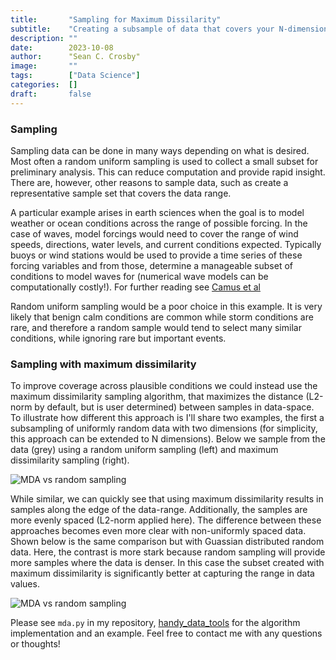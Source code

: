 ```yaml
---
title:       "Sampling for Maximum Dissilarity"
subtitle:    "Creating a subsample of data that covers your N-dimensional space"
description: ""
date:        2023-10-08
author:      "Sean C. Crosby"
image:       ""
tags:        ["Data Science"]
categories:  []
draft:       false
---
```


<script type="text/javascript"
  src="https://cdn.mathjax.org/mathjax/latest/MathJax.js?config=TeX-AMS-MML_HTMLorMML">
</script>

### Sampling

Sampling data can be done in many ways depending on what is desired. Most often a random uniform sampling is used to collect a small subset for preliminary analysis. This can reduce computation and provide rapid insight. There are, however, other reasons to sample data, such as create a representative sample set that covers the data range.

A particular example arises in earth sciences when the goal is to model weather or ocean conditions across the range of possible forcing. In the case of waves, model forcings would need to cover the range of wind speeds, directions, water levels, and current conditions expected. Typically buoys or wind stations would be used to provide a time series of these forcing variables and from those, determine a manageable subset of conditions to model waves for (numerical wave models can be computationally costly!). For further reading see [Camus et al](https://www.sciencedirect.com/science/article/abs/pii/S0378383911000354)

Random uniform sampling would be a poor choice in this example. It is very likely that benign calm conditions are common while storm conditions are rare, and therefore a random sample would tend to select many similar conditions, while ignoring rare but important events.

### Sampling with maximum dissimilarity

To improve coverage across plausible conditions we could instead use the maximum dissimilarity sampling algorithm, that maximizes the distance (L2-norm by default, but is user determined) between samples in data-space. To illustrate how different this approach is I'll share two examples, the first a subsampling of uniformly random data with two dimensions (for simplicity, this approach can be extended to N dimensions). Below we sample from the data (grey) using a random uniform sampling (left) and maximum dissimilarity sampling (right).

![MDA vs random sampling](/img/mda_uniform.png)

While similar, we can quickly see that using maximum dissimilarity results in samples along the edge of the data-range. Additionally, the samples are more evenly spaced (L2-norm applied here). The difference between these approaches becomes even more clear with non-uniformly spaced data. Shown below is the same comparison but with Guassian distributed random data. Here, the contrast is more stark because random sampling will provide more samples where the data is denser. In this case the subset created with maximum dissimilarity is significantly better at capturing the range in data values.

![MDA vs random sampling](/img/mda_gaussian.png)

Please see `mda.py` in my repository, [handy_data_tools](https://github.com/sccrosby/handy_data_tools) for the algorithm implementation and an example. Feel free to contact me with any questions or thoughts!

